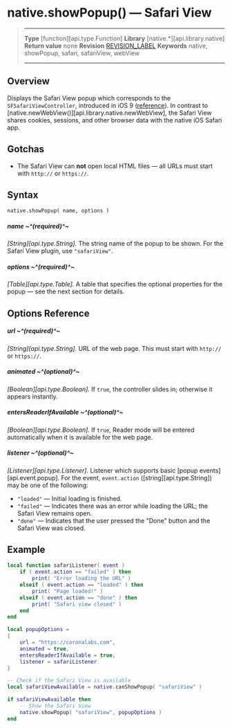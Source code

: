 # native.showPopup() — Safari View

> --------------------- ------------------------------------------------------------------------------------------
> __Type__              [function][api.type.Function]
> __Library__           [native.*][api.library.native]
> __Return value__      none
> __Revision__          [REVISION_LABEL](REVISION_URL)
> __Keywords__          native, showPopup, safari, safariView, webView
> --------------------- ------------------------------------------------------------------------------------------

## Overview

Displays the Safari View popup which corresponds to the `SFSafariViewController`, introduced in <nobr>iOS 9</nobr> \([reference](https://developer.apple.com/library/ios/documentation/SafariServices/Reference/SFSafariViewController_Ref/index.html)\). In contrast to [native.newWebView()][api.library.native.newWebView], the Safari View shares cookies, sessions, and other browser data with the native iOS Safari app.


## Gotchas

* The Safari View can __not__ open local HTML files &mdash; all URLs must start with `http://` or `https://`.


## Syntax

	native.showPopup( name, options )

##### name ~^(required)^~
_[String][api.type.String]._ The string name of the popup to be shown. For the Safari View plugin, use `"safariView"`.

##### options ~^(required)^~
_[Table][api.type.Table]._ A table that specifies the optional properties for the popup — see the next section for details.


## Options Reference

##### url ~^(required)^~
_[String][api.type.String]._ URL of the web page. This must start with `http://` or `https://`.

##### animated ~^(optional)^~
_[Boolean][api.type.Boolean]._ If `true`, the controller slides in; otherwise it appears instantly.

##### entersReaderIfAvailable ~^(optional)^~
_[Boolean][api.type.Boolean]._ If `true`, Reader mode will be entered automatically when it is available for the web page.

##### listener ~^(optional)^~
_[Listener][api.type.Listener]._ Listener which supports basic [popup events][api.event.popup]. For the event, `event.action` ([string][api.type.String]) may be one of the following:

* `"loaded"` — Initial loading is finished.
* `"failed"` — Indicates there was an error while loading the URL; the Safari View remains open.
* `"done"` — Indicates that the user pressed the "Done" button and the Safari View was closed.


## Example

``````lua
local function safariListener( event )
	if ( event.action == "failed" ) then
		print( "Error loading the URL" )
	elseif ( event.action == "loaded" ) then
		print( "Page loaded!" )
	elseif ( event.action == "done" ) then
		print( "Safari view closed" )
	end
end

local popupOptions =
{
	url = "https://coronalabs.com",
	animated = true,
	entersReaderIfAvailable = true,
	listener = safariListener
}

-- Check if the Safari View is available
local safariViewAvailable = native.canShowPopup( "safariView" )

if safariViewAvailable then
	-- Show the Safari View
	native.showPopup( "safariView", popupOptions )
end
``````
